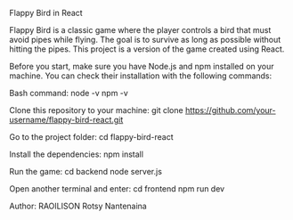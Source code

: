 Flappy Bird in React

Flappy Bird is a classic game where the player controls a bird that must avoid pipes while flying. The goal is to survive as long as possible without hitting the pipes. This project is a version of the game created using React.

Before you start, make sure you have Node.js and npm installed on your machine. You can check their installation with the following commands:

Bash command:
node -v
npm -v

Clone this repository to your machine:
git clone https://github.com/your-username/flappy-bird-react.git

Go to the project folder:
cd flappy-bird-react

Install the dependencies:
npm install

Run the game:
cd backend
node server.js

Open another terminal and enter:
cd frontend
npm run dev

Author:
RAOILISON Rotsy Nantenaina
